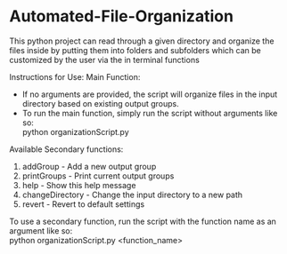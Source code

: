 # Automated-File-Organization

This python project can read through a given directory and organize the files inside
by putting them into folders and subfolders which can be customized by the user
via the in terminal functions 

Instructions for Use:
Main Function:
-  If no arguments are provided, the script will organize files
      in the input directory based on existing output groups.
-  To run the main function, simply run the script without arguments like so: <br />
      python organizationScript.py

Available Secondary functions:
1. addGroup - Add a new output group
2. printGroups - Print current output groups
3. help - Show this help message
4. changeDirectory - Change the input directory to a new path
5. revert - Revert to default settings

To use a secondary function, run the script with the function name as an argument like so: <br />
python organizationScript.py <function_name>
